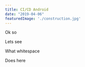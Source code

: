 ```yaml
---
title: CI/CD Android
date: "2019-04-06"
featuredImage: './construction.jpg'
---
```


Ok so
<!-- end -->
Lets see

What whitespace 

Does here
